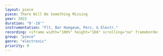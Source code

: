 ```yaml
---
layout: piece
piece: There Will Be Something Missing
year: 2022
duration: "8'-10'"
instrumentation: "Flt, Bar Haegeum, Perc, & Electr."
recording: <iframe width="100%" height="166" scrolling="no" frameborder="no" allow="autoplay" src="https://w.soundcloud.com/player/?url=https%3A//api.soundcloud.com/tracks/1401644587&color=%23ff5500&auto_play=false&hide_related=false&show_comments=true&show_user=true&show_reposts=false&show_teaser=true"></iframe>
group: "piece"
genre: "electronic"
priority: 0
---
```

